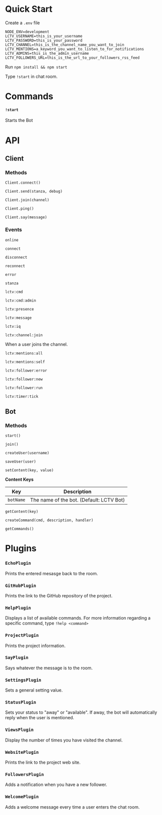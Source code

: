 # Quick Start

Create a `.env` file

```
NODE_ENV=development
LCTV_USERNAME=this_is_your_username
LCTV_PASSWORD=this_is_your_password
LCTV_CHANNEL=this_is_the_channel_name_you_want_to_join
LCTV_MENTIONS=a_keyword_you_want_to_listen_to_for_notifications
LCTV_ADMINS=this_is_the_admin_username
LCTV_FOLLOWERS_URL=this_is_the_url_to_your_followers_rss_feed
```

Run `npm install && npm start`

Type `!start` in chat room.

# Commands

#### `!start`

Starts the Bot

# API

## Client

### Methods

`Client.connect()`

`Client.send(stanza, debug)`

`Client.join(channel)`

`Client.ping()`

`Client.say(message)`


### Events

`online`

`connect`

`disconnect`

`reconnect`

`error`

`stanza`

`lctv:cmd`

`lctv:cmd:admin`

`lctv:presence`

`lctv:message`

`lctv:iq`

`lctv:channel:join`

When a user joins the channel.

`lctv:mentions:all`

`lctv:mentions:self`

`lctv:follower:error`

`lctv:follower:new`

`lctv:follower:run`

`lctv:timer:tick`


## Bot

### Methods

`start()`

`join()`

`createUser(username)`

`saveUser(user)`

`setContent(key, value)`

**Content Keys**

|Key|Description|
|---|---|
|`botName`|The name of the bot. (Default: LCTV Bot)|

`getContent(key)`

`createCommand(cmd, description, handler)`

`getCommands()`

# Plugins

### `EchoPlugin`

Prints the entered mesasge back to the room.

### `GitHubPlugin`

Prints the link to the GitHub repository of the project.

### `HelpPlugin`

Displays a list of available commands. For more information regarding a specific command, type `!help <command>`

### `ProjectPlugin`

Prints the project information.

### `SayPlugin`

Says whatever the message is to the room.

### `SettingsPlugin`

Sets a general setting value.

### `StatusPlugin`

Sets your status to "away" or "available". If away, the bot will automatically reply when the user is mentioned.

### `ViewsPlugin`

Display the number of times you have visited the channel.

### `WebsitePlugin`

Prints the link to the project web site.

### `FollowersPlugin`

Adds a notification when you have a new follower.

### `WelcomePlugin`

Adds a welcome message every time a user enters the chat room.

